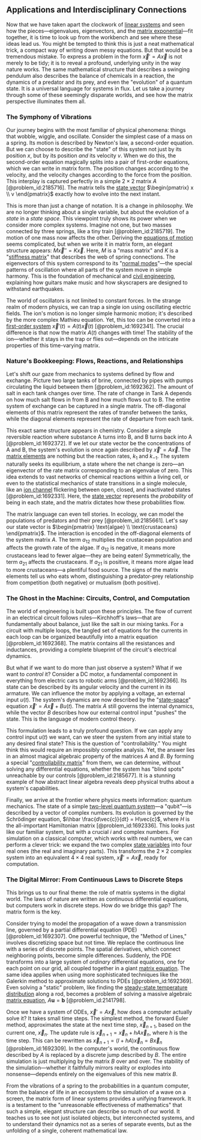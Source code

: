 ## Applications and Interdisciplinary Connections

Now that we have taken apart the clockwork of [linear systems](@article_id:147356) and seen how the pieces—eigenvalues, eigenvectors, and the [matrix exponential](@article_id:138853)—fit together, it is time to look up from the workbench and see where these ideas lead us. You might be tempted to think this is just a neat mathematical trick, a compact way of writing down messy equations. But that would be a tremendous mistake. To express a problem in the form $\vec{x}' = A\vec{x}$ is not merely to be tidy; it is to reveal a profound, underlying unity in the way nature works. The same mathematical structure that describes a swinging pendulum also describes the balance of chemicals in a reaction, the dynamics of a predator and its prey, and even the "evolution" of a quantum state. It is a universal language for systems in flux. Let us take a journey through some of these seemingly disparate worlds, and see how the matrix perspective illuminates them all.

### The Symphony of Vibrations

Our journey begins with the most familiar of physical phenomena: things that wobble, wiggle, and oscillate. Consider the simplest case of a mass on a spring. Its motion is described by Newton's law, a second-order equation. But we can choose to describe the "state" of this system not just by its position $x$, but by its position *and* its velocity $v$. When we do this, the second-order equation magically splits into a pair of first-order equations, which we can write in matrix form. The position changes according to the velocity, and the velocity changes according to the force from the position. This interplay is captured perfectly in a simple $2 \times 2$ matrix $A$ [@problem_id:2185716]. The matrix tells the [state vector](@article_id:154113) $\begin{pmatrix} x \\ v \end{pmatrix}$ exactly how to evolve into the next instant.

This is more than just a change of notation. It is a change in philosophy. We are no longer thinking about a single variable, but about the evolution of a *state* in a *state space*. This viewpoint truly shows its power when we consider more complex systems. Imagine not one, but two masses connected by three springs, like a tiny train [@problem_id:2185719]. The motion of one mass now affects the other. Deriving the [equations of motion](@article_id:170226) seems complicated, but when we write it in matrix form, an elegant structure appears: $M\vec{x}'' = K\vec{x}$. Here, $M$ is a "mass matrix" and $K$ is a "[stiffness matrix](@article_id:178165)" that describes the web of spring connections. The eigenvectors of this system correspond to its "[normal modes](@article_id:139146)"—the special patterns of oscillation where all parts of the system move in simple harmony. This is the foundation of mechanical and [civil engineering](@article_id:267174), explaining how guitars make music and how skyscrapers are designed to withstand earthquakes.

The world of oscillators is not limited to constant forces. In the strange realm of modern physics, we can trap a single ion using oscillating electric fields. The ion's motion is no longer simple harmonic motion; it's described by the more complex Mathieu equation. Yet, this too can be converted into a [first-order system](@article_id:273817) $\vec{x}'(t) = A(t)\vec{x}(t)$ [@problem_id:1692341]. The crucial difference is that now the matrix $A(t)$ changes with time! The stability of the ion—whether it stays in the trap or flies out—depends on the intricate properties of this time-varying matrix.

### Nature's Bookkeeping: Flows, Reactions, and Relationships

Let's shift our gaze from mechanics to systems defined by flow and exchange. Picture two large tanks of brine, connected by pipes with pumps circulating the liquid between them [@problem_id:1692362]. The amount of salt in each tank changes over time. The rate of change in Tank A depends on how much salt flows in from B and how much flows out to B. The entire system of exchange can be captured in a single matrix. The off-diagonal elements of this matrix represent the rates of transfer between the tanks, while the diagonal elements represent the rate of departure from each tank.

This exact same structure appears in chemistry. Consider a simple reversible reaction where substance A turns into B, and B turns back into A [@problem_id:1692372]. If we let our state vector be the concentrations of A and B, the system's evolution is once again described by $\vec{x}' = A\vec{x}$. The [matrix elements](@article_id:186011) are nothing but the reaction rates, $k_1$ and $k_{-1}$. The system naturally seeks its equilibrium, a state where the net change is zero—an eigenvector of the rate matrix corresponding to an eigenvalue of zero. This idea extends to vast networks of chemical reactions within a living cell, or even to the statistical mechanics of state transitions in a single molecule, like an [ion channel](@article_id:170268) flickering between open, closed, and inactivated states [@problem_id:1692331]. Here, the [state vector](@article_id:154113) represents the *probability* of being in each state, and the matrix dictates how these probabilities flow.

The matrix language can even tell stories. In ecology, we can model the populations of predators and their prey [@problem_id:2185661]. Let's say our state vector is $\begin{pmatrix} \text{algae} \\ \text{crustaceans} \end{pmatrix}$. The interaction is encoded in the off-diagonal elements of the system matrix $A$. The term $a_{12}$ multiplies the crustacean population and affects the growth rate of the algae. If $a_{12}$ is negative, it means more crustaceans lead to fewer algae—they are being eaten! Symmetrically, the term $a_{21}$ affects the crustaceans. If $a_{21}$ is positive, it means more algae lead to more crustaceans—a plentiful food source. The signs of the matrix elements tell us who eats whom, distinguishing a predator-prey relationship from competition (both negative) or mutualism (both positive).

### The Ghost in the Machine: Circuits, Control, and Computation

The world of engineering is built upon these principles. The flow of current in an electrical circuit follows rules—Kirchhoff's laws—that are fundamentally about balance, just like the salt in our mixing tanks. For a circuit with multiple loops, the tangled set of equations for the currents in each loop can be organized beautifully into a matrix equation [@problem_id:1692368]. The matrix contains all the resistances and inductances, providing a complete blueprint of the circuit's electrical dynamics.

But what if we want to do more than just observe a system? What if we want to *control* it? Consider a DC motor, a fundamental component in everything from electric cars to robotic arms [@problem_id:1692366]. Its state can be described by its angular velocity and the current in its armature. We can influence the motor by applying a voltage, an external input $u(t)$. The system's dynamics are now described by the "[state-space](@article_id:176580)" equation $\vec{x}' = A\vec{x} + B u(t)$. The matrix $A$ still governs the internal dynamics, while the vector $B$ describes how our external control input "pushes" the state. This is the language of modern control theory.

This formulation leads to a truly profound question. If we can apply any control input $u(t)$ we want, can we steer the system from any initial state to any desired final state? This is the question of "controllability." You might think this would require an impossibly complex analysis. Yet, the answer lies in an almost magical algebraic property of the matrices $A$ and $B$. By forming a special "[controllability matrix](@article_id:271330)" from them, we can determine, without solving any differential equations, whether the system has "blind spots" unreachable by our controls [@problem_id:2185677]. It is a stunning example of how abstract linear algebra reveals deep physical truths about a system's capabilities.

Finally, we arrive at the frontier where physics meets information: quantum mechanics. The state of a simple [two-level quantum system](@article_id:190305)—a "qubit"—is described by a vector of complex numbers. Its evolution is governed by the Schrödinger equation, $i\hbar \frac{d\vec{c}}{dt} = H\vec{c}$, where $H$ is the all-important Hamiltonian matrix [@problem_id:1692336]. This looks just like our familiar system, but with a crucial $i$ and complex numbers. For simulation on a classical computer, which works with real numbers, we can perform a clever trick: we expand the two complex [state variables](@article_id:138296) into four real ones (the real and imaginary parts). This transforms the $2 \times 2$ complex system into an equivalent $4 \times 4$ real system, $\vec{x}' = A\vec{x}$, ready for computation.

### The Digital Mirror: From Continuous Laws to Discrete Steps

This brings us to our final theme: the role of matrix systems in the digital world. The laws of nature are written as continuous differential equations, but computers work in discrete steps. How do we bridge this gap? The matrix form is the key.

Consider trying to model the propagation of a wave down a transmission line, governed by a partial differential equation (PDE) [@problem_id:1692307]. One powerful technique, the "Method of Lines," involves discretizing space but not time. We replace the continuous line with a series of discrete points. The spatial derivatives, which connect neighboring points, become simple differences. Suddenly, the PDE transforms into a large system of *ordinary* differential equations, one for each point on our grid, all coupled together in a giant [matrix equation](@article_id:204257). The same idea applies when using more sophisticated techniques like the Galerkin method to approximate solutions to PDEs [@problem_id:1692369]. Even solving a "static" problem, like finding the [steady-state temperature distribution](@article_id:175772) along a rod, becomes a problem of solving a massive algebraic [matrix equation](@article_id:204257), $A\mathbf{u}=\mathbf{b}$ [@problem_id:2141798].

Once we have a system of ODEs, $\vec{x}' = A\vec{x}$, how does a computer actually solve it? It takes small time steps. The simplest method, the forward Euler method, approximates the state at the next time step, $\vec{x}_{n+1}$, based on the current one, $\vec{x}_n$. The update rule is $\vec{x}_{n+1} = \vec{x}_n + h A \vec{x}_n$, where $h$ is the time step. This can be rewritten as $\vec{x}_{n+1} = (I + hA)\vec{x}_n = B \vec{x}_n$ [@problem_id:1692309]. In the computer's world, the continuous flow described by $A$ is replaced by a discrete jump described by $B$. The entire simulation is just multiplying by the matrix $B$ over and over. The stability of the simulation—whether it faithfully mirrors reality or explodes into nonsense—depends entirely on the eigenvalues of this new matrix $B$.

From the vibrations of a spring to the probabilities in a quantum computer, from the balance of life in an ecosystem to the simulation of a wave on a screen, the matrix form of linear systems provides a unifying framework. It is a testament to the "unreasonable effectiveness of mathematics" that such a simple, elegant structure can describe so much of our world. It teaches us to see not just isolated objects, but interconnected systems, and to understand their dynamics not as a series of separate events, but as the unfolding of a single, coherent mathematical law.